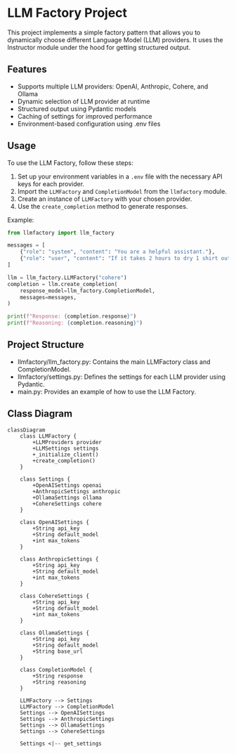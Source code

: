 # LLM Factory Project

This project implements a simple factory pattern that allows you to dynamically choose different Language Model (LLM) providers. It uses the Instructor module under the hood for getting structured output.

## Features

- Supports multiple LLM providers: OpenAI, Anthropic, Cohere, and Ollama
- Dynamic selection of LLM provider at runtime
- Structured output using Pydantic models
- Caching of settings for improved performance
- Environment-based configuration using .env files

## Usage

To use the LLM Factory, follow these steps:

1. Set up your environment variables in a `.env` file with the necessary API keys for each provider.
2. Import the `LLMFactory` and `CompletionModel` from the `llmfactory` module.
3. Create an instance of `LLMFactory` with your chosen provider.
4. Use the `create_completion` method to generate responses.

Example:

```python
from llmfactory import llm_factory

messages = [
    {"role": "system", "content": "You are a helpful assistant."},
    {"role": "user", "content": "If it takes 2 hours to dry 1 shirt out in the sun, how long will it take to dry 5 shirts?"},
]

llm = llm_factory.LLMFactory("cohere")
completion = llm.create_completion(
    response_model=llm_factory.CompletionModel,
    messages=messages,
)

print(f"Response: {completion.response}")
print(f"Reasoning: {completion.reasoning}")
```

## Project Structure

- llmfactory/llm_factory.py: Contains the main LLMFactory class and CompletionModel.
- llmfactory/settings.py: Defines the settings for each LLM provider using Pydantic.
- main.py: Provides an example of how to use the LLM Factory.

## Class Diagram

```mermaid
classDiagram
    class LLMFactory {
        +LLMProviders provider
        +LLMSettings settings
        +_initialize_client()
        +create_completion()
    }

    class Settings {
        +OpenAISettings openai
        +AnthropicSettings anthropic
        +OllamaSettings ollama
        +CohereSettings cohere
    }

    class OpenAISettings {
        +String api_key
        +String default_model
        +int max_tokens
    }

    class AnthropicSettings {
        +String api_key
        +String default_model
        +int max_tokens
    }

    class CohereSettings {
        +String api_key
        +String default_model
        +int max_tokens
    }

    class OllamaSettings {
        +String api_key
        +String default_model
        +String base_url
    }

    class CompletionModel {
        +String response
        +String reasoning
    }

    LLMFactory --> Settings
    LLMFactory --> CompletionModel
    Settings --> OpenAISettings
    Settings --> AnthropicSettings
    Settings --> OllamaSettings
    Settings --> CohereSettings

    Settings <|-- get_settings

```
